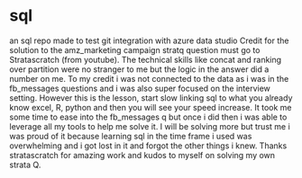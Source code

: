 # sql
an sql repo made to test git integration with azure data studio
Credit for the solution to the amz_marketing campaign stratq question must go to Stratascratch (from youtube). The technical skills like concat and ranking over partition were no stranger to me but the logic in the answer did a number on me. To my credit i was not connected to the data as i was in the fb_messages questions and i was also super focused on the interview setting.
However this is the lesson, start slow linking sql to what you already know excel, R, python and then you will see your speed increase. It took me some time to ease into the fb_messages q but once i did then i was able to leverage all my tools to help me solve it. I will be solving more but trust me i was proud of it because learning sql in the time frame i used was overwhelming and i got lost in it and forgot the other things i knew.
Thanks stratascratch for amazing work and kudos to myself on solving my own strata Q.
